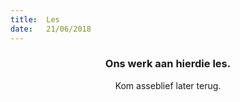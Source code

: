 ```yaml
---
title:  Les
date:   21/06/2018
---
```


### <center>Ons werk aan hierdie les.</center>
<center>Kom asseblief later terug.</center>